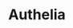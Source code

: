 ---
codehost: https://github.com/clems4ever/authelia
logohandle: authelia
sort: authelia
title: Authelia
website: https://www.authelia.com/
---